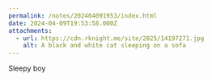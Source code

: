```yaml
---
permalink: /notes/202404091953/index.html
date: 2024-04-09T19:53:58.000Z
attachments:
  - url: https://cdn.rknight.me/site/2025/14197271.jpg
    alt: A black and white cat sleeping on a sofa
---
```


Sleepy boy
